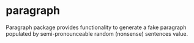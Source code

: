 # paragraph
Paragraph package provides functionality to generate a fake paragraph populated by semi-pronounceable random (nonsense) sentences value.

